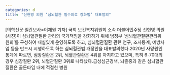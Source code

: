 ```yaml
---
categories: d
title: "신현영 의원 ‘심뇌혈관 필수의료 강화법’ 대표발의"
---
```

[의학신문·일간보사=이재원 기자] 국회 보건복지위원회 소속 더불어민주당 신현영 의원(사진)이 심뇌혈관질환 관리의 국가책임을 강화하기 위해 범정부 ‘심뇌혈관질환관리위원회’를 구성하여 내실있게 운영하도록 하고, 심뇌혈관질환 관련 연구, 조사통계, 예방사업 등을 반드시 시행하도록 하는 심뇌혈관법 개정안을 대표발의했다.2020년 사망원인통계에 따르면, 심장질환은 2위, 뇌혈관질환은 4위를 차지하고 있으며, 특히 6-70대의 경우 심장질환 2위, 뇌혈관질환 3위로 나타났다.급성심근경색, 뇌졸중과 같은 심뇌혈관질환은 골든타임 내에 적절한 병원